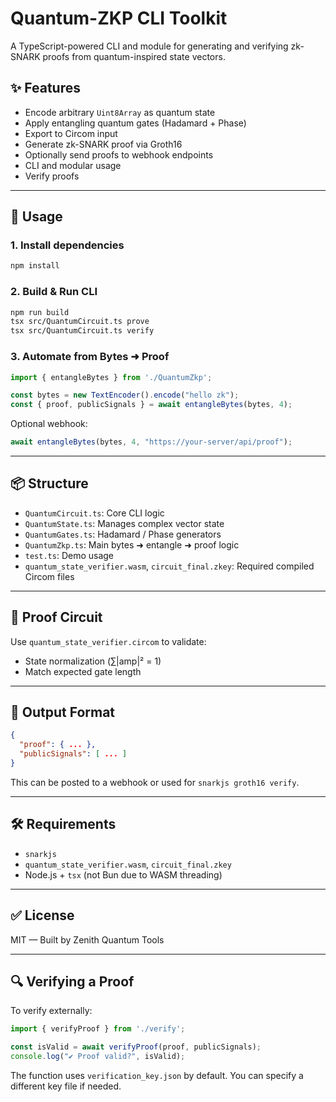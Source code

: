 # Quantum-ZKP CLI Toolkit

A TypeScript-powered CLI and module for generating and verifying zk-SNARK proofs from quantum-inspired state vectors.

## ✨ Features

- Encode arbitrary `Uint8Array` as quantum state
- Apply entangling quantum gates (Hadamard + Phase)
- Export to Circom input
- Generate zk-SNARK proof via Groth16
- Optionally send proofs to webhook endpoints
- CLI and modular usage
- Verify proofs

---

## 🚀 Usage

### 1. Install dependencies

```bash
npm install
```

### 2. Build & Run CLI

```bash
npm run build
tsx src/QuantumCircuit.ts prove
tsx src/QuantumCircuit.ts verify
```

### 3. Automate from Bytes ➜ Proof

```ts
import { entangleBytes } from './QuantumZkp';

const bytes = new TextEncoder().encode("hello zk");
const { proof, publicSignals } = await entangleBytes(bytes, 4);
```

Optional webhook:

```ts
await entangleBytes(bytes, 4, "https://your-server/api/proof");
```

---

## 📦 Structure

- `QuantumCircuit.ts`: Core CLI logic
- `QuantumState.ts`: Manages complex vector state
- `QuantumGates.ts`: Hadamard / Phase generators
- `QuantumZkp.ts`: Main bytes ➜ entangle ➜ proof logic
- `test.ts`: Demo usage
- `quantum_state_verifier.wasm`, `circuit_final.zkey`: Required compiled Circom files

---

## 🧠 Proof Circuit

Use `quantum_state_verifier.circom` to validate:
- State normalization (∑|amp|² = 1)
- Match expected gate length

---

## 📡 Output Format

```json
{
  "proof": { ... },
  "publicSignals": [ ... ]
}
```

This can be posted to a webhook or used for `snarkjs groth16 verify`.

---

## 🛠 Requirements

- `snarkjs`
- `quantum_state_verifier.wasm`, `circuit_final.zkey`
- Node.js + `tsx` (not Bun due to WASM threading)

---

## ✅ License
MIT — Built by Zenith Quantum Tools

---

## 🔍 Verifying a Proof

To verify externally:

```ts
import { verifyProof } from './verify';

const isValid = await verifyProof(proof, publicSignals);
console.log("✔️ Proof valid?", isValid);
```

The function uses `verification_key.json` by default. You can specify a different key file if needed.

